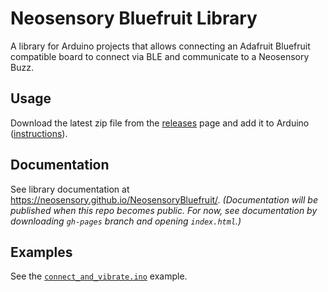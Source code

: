 # Neosensory Bluefruit Library

A library for Arduino projects that allows connecting an Adafruit Bluefruit compatible board to connect via BLE and communicate to a Neosensory Buzz. 

## Usage

Download the latest zip file from the [releases](https://github.com/neosensory/NeosensoryBluefruit/releases) page and add it to Arduino ([instructions](https://www.arduino.cc/en/guide/libraries#toc4)).

## Documentation

See library documentation at https://neosensory.github.io/NeosensoryBluefruit/. _(Documentation will be published when this repo becomes public. For now, see documentation by downloading `gh-pages` branch and opening `index.html`.)_

## Examples

See the [`connect_and_vibrate.ino`](examples/connect_and_vibrate) example.

